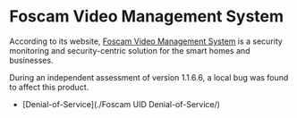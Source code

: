 # Foscam Video Management System

According to its website, [Foscam Video Management System](https://www.foscam.it/) is a security monitoring and security-centric solution for the smart homes and businesses.

During an independent assessment of version 1.1.6.6, a local bug was found to affect this product.

* [Denial-of-Service](./Foscam UID Denial-of-Service/)